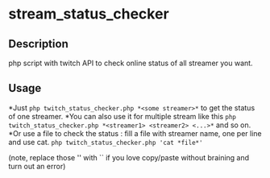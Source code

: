 # stream_status_checker

## Description
php script with twitch API to check online status of all streamer you want.
## Usage
*Just `php twitch_status_checker.php *<some streamer>*` to get the status of one streamer.
*You can also use it for multiple stream like this `php twitch_status_checker.php *<streamer1> <streamer2> <...>*` and so on.
*Or use a file to check the status : fill a file with streamer name, one per line and use cat. `php twitch_status_checker.php 'cat *file*'`

\(note, replace those '' with \`\` if you love copy/paste without braining and turn out an error\)
